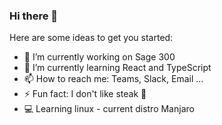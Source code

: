 ### Hi there 👋


Here are some ideas to get you started:

- 🔭 I’m currently working on Sage 300
- 🌱 I’m currently learning React and TypeScript
- 📫 How to reach me: Teams, Slack, Email ...
- ⚡ Fun fact: I don't like steak 🥩
- 💻 Learning linux - current distro Manjaro

